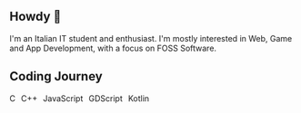 ## Howdy 👋

I'm an Italian IT student and enthusiast.
I'm mostly interested in Web, Game and App Development, with a focus on FOSS Software.

## Coding Journey
<div style="display: flex; gap: 10px;"> <span>C</span> <span>C++</span> <span>JavaScript</span> <span>GDScript</span> <span>Kotlin</span> </div>
<style>
  img {
    width: 50px;
    }
</style>
